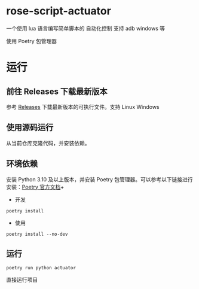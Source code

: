 # rose-script-actuator
一个使用 lua 语言编写简单脚本的 自动化控制 支持 adb windows 等

使用 Poetry 包管理器

# 运行

## 前往 Releases 下载最新版本
参考 [Releases](https://github.com/5656565566/rose-script-actuator/releases) 下载最新版本的可执行文件。支持 Linux Windows

## 使用源码运行

从当前仓库克隆代码，并安装依赖。

## 环境依赖
安装 Python 3.10 及以上版本，并安装 Poetry 包管理器。可以参考以下链接进行安装：[Poetry 官方文档](https://python-poetry.org/docs/#installation)+

 - 开发
```shell
poetry install
```
 - 使用
```shell
poetry install --no-dev
```

## 运行
```shell
poetry run python actuator
```
直接运行项目